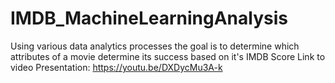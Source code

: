 # IMDB_MachineLearningAnalysis
Using various data analytics processes the goal is to determine which attributes of a movie determine its success based on it's IMDB Score
Link to video Presentation: 
https://youtu.be/DXDycMu3A-k
